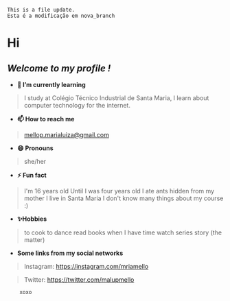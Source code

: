 

    This is a file update.
	Esta é a modificação em nova_branch

# Hi
## _Welcome to my profile !_

- **🌱 I’m currently learning**
> I study at Colégio Técnico Industrial de Santa Maria, I learn about computer technology for the internet.
    
    
- **📫 How to reach me**
>  mellop.marialuiza@gmail.com



- **😄 Pronouns**
>  she/her
 
 
 
- **⚡ Fun fact**
>  I'm 16 years old
> Until I was four years old I ate ants hidden from my mother
> I live in Santa Maria
> I don't know many things about my course :)


- **✨Hobbies**
>  to cook 
>  to dance
>  read books when I have time
>   watch series
>   story (the matter)

- **Some links from my social networks**
 > Instagram: https://instagram.com/mriamello

 > Twitter: https://twitter.com/malupmello



		xoxo










<!--
**mariamello/mariamello** is a ✨ _special_ ✨ repository because its `README.md` (this file) appears on your GitHub profile.



-->
